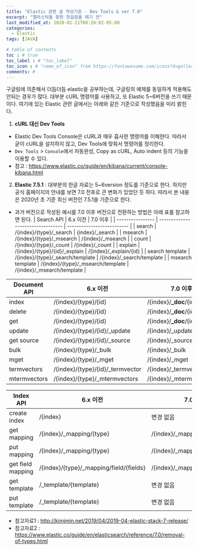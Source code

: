 ```yaml
---
title: "Elastic 관련 글 작성기준 - Dev Tools & ver 7.0"
excerpt: "엘라스틱을 향한 첫걸음을 떼기 전"
last_modified_at: 2020-01-21T08:20:02-05:00
categories:
  - Elastic
tags: [JAVA]

# table of contents
toc : # true
toc_label : # "toc_label"
toc_icon : # "name_of_icon" from https://fontawesome.com/icons?d=gallery&s=solid&m=free
comments: # 
---
```


구글링에 의존해서 더듬더듬 elastic을 공부하는데, 구글링의 예제를 동일하게 적용해도 안되는 경우가 많다. 대부분 cURL 명령어를 사용하고, 또 Elastic 5~6버전을 쓰기 때문이다. 
여기에 있는 Elastic 관련 글에서는 아래와 같은 기준으로 작성했음을 미리 밝힌다.

1. **cURL 대신 Dev Tools** 
- Elastic Dev Tools Console은 cURL과 매우 흡사한 명령어를 이해한다. 따라서 굳이 cURL을 설치하지 않고, Dev Tools에 맞춰서 명령어를 정리한다.
- `Dev Tools` > `Console`에서 자동완성, Copy as cURL, Auto indent 등의 기능을 이용할 수 있다.
- 참고 : https://www.elastic.co/guide/en/kibana/current/console-kibana.html

2. **Elastic 7.5.1** : 대부분의 한글 자료는 5~6version 정도를 기준으로 한다. 하지만 공식 홈페이지의 안내를 보면 7.0 전후로 큰 변화가 있었던 듯 하다. 따라서 본 내용은 2020년 초 기준 최신 버전인 7.5.1을 기준으로 한다.
- 과거 버전으로 작성된 예시를 7.0 이후 버전으로 전환하는 방법은 아래 표를 참고하면 된다.
| Search API       | 6.x 이전                          | 7.0 이후                   |
| ---------------- | --------------------------------- | -------------------------- |
| search           | /{index}/{type}/_search           | {index}/_search            |
| msearch          | /{index}/{type}/_msearch          | /{index}/_msearch          |
| count            | /{index}/{type}/_count            | /{index}/_count            |
| explain          | /{index}/{type}/{id}/_explain     | /{index}/_explain/{id}     |
| search template  | /{index}/{type}/_search/template  | /{index}/_search/template  |
| msearch template | /{index}/{type}/_msearch/template | /{index}/_msearch/template |

| Document API | 6.x 이전                         | 7.0 이후                  |
| ------------ | -------------------------------- | ------------------------- |
| index        | /{index}/{type}/{id}             | /{index}/**_doc**/{id}    |
| delete       | /{index}/{type}/{id}             | /{index}/**_doc**/{id}    |
| get          | /{index}/{type}/{id}             | /{index}/**_doc**/{id}    |
| update       | /{index}/{type}/{id}/_update     | /{index}/_update/{id}     |
| get source   | /{index}/{type}/{id}/_source     | /{index}/_source/{id}     |
| bulk         | /{index}/{type}/_bulk            | /{index}/_bulk            |
| mget         | /{index}/{type}/_mget            | /{index}/_mget            |
| termvectors  | /{index}/{type}/{id}/_termvector | /{index}/_termvector/{id} |
| mtermvectors | /{index}/{type}/_mtermvectors    | /{index}/_mtermvectors    |

| Index API         | 6.x 이전                                | 7.0 이후                         |
| ----------------- | --------------------------------------- | -------------------------------- |
| create index      | /{index}                                | 변경 없음                        |
| get mapping       | /{index}/_mapping/{type}                | /{index}/_mapping                |
| put mapping       | /{index}/_mapping/{type}                | /{index}/_mapping                |
| get field mapping | /{index}/{type}/_mapping/field/{fields} | /{index}/_mapping/field/{fields} |
| get template      | /_template/{template}                   | 변경 없음                        |
| put template      | /_template/{template}                   | 변경 없음                        |

- 참고자료1 : http://kimjmin.net/2019/04/2019-04-elastic-stack-7-release/
- 참고자료2 : https://www.elastic.co/guide/en/elasticsearch/reference/7.0/removal-of-types.html

